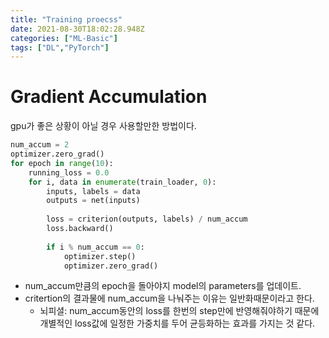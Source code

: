 ```yaml
---
title: "Training proecss"
date: 2021-08-30T18:02:28.948Z
categories: ["ML-Basic"]
tags: ["DL","PyTorch"]
---
```

# Gradient Accumulation
gpu가 좋은 상황이 아닐 경우 사용할만한 방법이다. 

```python
num_accum = 2
optimizer.zero_grad()
for epoch in range(10):
    running_loss = 0.0
    for i, data in enumerate(train_loader, 0):
        inputs, labels = data
        outputs = net(inputs)
        
        loss = criterion(outputs, labels) / num_accum
        loss.backward()
        
        if i % num_accum == 0:
            optimizer.step()
            optimizer.zero_grad()
 ```
 
- num_accum만큼의 epoch을 돌아야지 model의 parameters를 업데이트.
- critertion의 결과물에 num_accum을 나눠주는 이유는 일반화때문이라고 한다.
  - 뇌피셜: num_accum동안의 loss를 한번의 step만에 반영해줘야하기 때문에 개별적인 loss값에 일정한 가중치를 두어 균등화하는 효과를 가지는 것 같다.